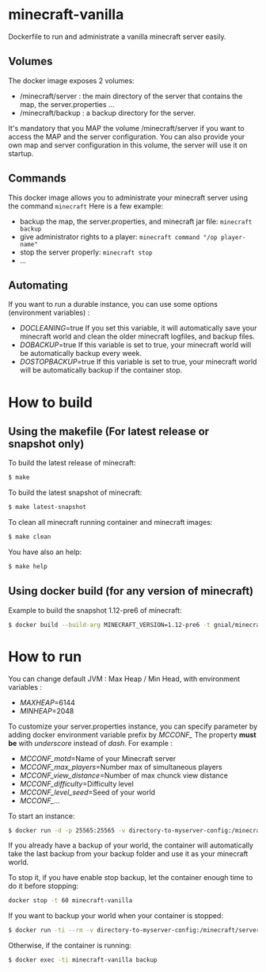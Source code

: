 # minecraft-vanilla
Dockerfile to run and administrate a vanilla minecraft server easily.

## Volumes
The docker image exposes 2 volumes:
  - /minecraft/server  : the main directory of the server that contains the map, the server.properties ...
  - /minecraft/backup : a backup directory for the server.

It's mandatory that you MAP the volume /minecraft/server if you want to access the MAP and the server configuration.
You can also provide your own map and server configuration in this volume, the server will use it on startup.

## Commands
This docker image allows you to administrate your minecraft server using the command `minecraft`
Here is a few example:
  - backup the map, the server.properties, and minecraft jar file: `minecraft backup`
  - give administrator rights to a player: `minecraft command "/op player-name"`
  - stop the server properly: `minecraft stop`
  - ...

## Automating
If you want to run a durable instance, you can use some options (environment variables) :
  - *DOCLEANING*=true
If you set this variable, it will automatically save your minecraft world and clean the older minecraft logfiles, and backup files.
  - *DOBACKUP*=true
If this variable is set to true, your minecraft world will be automatically backup every week.
  - *DOSTOPBACKUP*=true
If this variable is set to true, your minecraft world will be automatically backup if the container stop.

# How to build
## Using the makefile (For latest release or snapshot only)
To build the latest release of minecraft:
```bash
$ make
```
To build the latest snapshot of minecraft:
```bash
$ make latest-snapshot
```
To clean all minecraft running container and minecraft images:
```bash
$ make clean
```
You have also an help:
```bash
$ make help
```
## Using docker build (for any version of minecraft)
Example to build the snapshot 1.12-pre6 of minecraft:
```bash
$ docker build --build-arg MINECRAFT_VERSION=1.12-pre6 -t gnial/minecraft-vanilla:1.12-pre6 ./
```

# How to run

You can change default JVM : Max Heap / Min Head, with environment variables :
  - *MAXHEAP*=6144
  - *MINHEAP*=2048

To customize your server.properties instance, you can specify parameter by adding docker environment variable prefix by *MCCONF_*
The property **must be** with *underscore* instead of *dash*.
For example :
  - *MCCONF_motd*=Name of your Minecraft server
  - *MCCONF_max_players*=Number max of simultaneous players
  - *MCCONF_view_distance*=Number of max chunck view distance
  - *MCCONF_difficulty*=Difficulty level
  - *MCCONF_level_seed*=Seed of your world
  - *MCCONF_...*

To start an instance:
```bash
$ docker run -d -p 25565:25565 -v directory-to-myserver-config:/minecraft/server -v directory-to-store-backups:/minecraft/backup --name minecraft-vanilla overware/minecraft-vanilla:latest
```

If you already have a backup of your world, the container will automatically take the last backup from your backup folder and use it as your minecraft world.

To stop it, if you have enable stop backup, let the container enough time to do it before stopping:
```bash
docker stop -t 60 minecraft-vanilla
```

If you want to backup your world when your container is stopped:
```bash
$ docker run -ti --rm -v directory-to-myserver-config:/minecraft/server -v directory-to-store-backups:/minecraft/backup overware/minecraft-vanilla:latest backup
```
Otherwise, if the container is running:
```bash
$ docker exec -ti minecraft-vanilla backup
```
